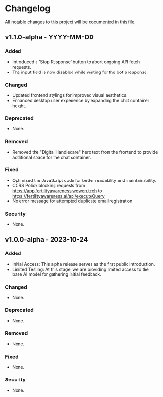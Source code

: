 # Changelog

All notable changes to this project will be documented in this file.

## v1.1.0-alpha - YYYY-MM-DD

### Added
- Introduced a 'Stop Response' button to abort ongoing API fetch requests.
- The input field is now disabled while waiting for the bot's response.

### Changed
- Updated frontend stylings for improved visual aesthetics.
- Enhanced desktop user experience by expanding the chat container height.

### Deprecated
- None.

### Removed
- Removed the "Digital Handledare" hero text from the frontend to provide additional space for the chat container.

### Fixed
- Optimized the JavaScript code for better readability and maintainability.
- CORS Policy blocking requests from https://app.fertilityawareness.wowen.tech to https://fertilityawareness.ai/api/executeQuery
- No error message for attempted duplicate email registration

### Security
- None.

## v1.0.0-alpha - 2023-10-24

### Added
- Initial Access: This alpha release serves as the first public introduction.
- Limited Testing: At this stage, we are providing limited access to the base AI model for gathering initial feedback.

### Changed
- None.

### Deprecated
- None.

### Removed
- None.

### Fixed
- None.

### Security
- None.

